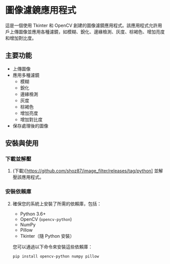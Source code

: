 # 圖像濾鏡應用程式

這是一個使用 Tkinter 和 OpenCV 創建的圖像濾鏡應用程式。該應用程式允許用戶上傳圖像並應用各種濾鏡，如模糊、銳化、邊緣檢測、灰度、棕褐色、增加亮度和增加對比度。

## 主要功能

- 上傳圖像
- 應用多種濾鏡
  - 模糊
  - 銳化
  - 邊緣檢測
  - 灰度
  - 棕褐色
  - 增加亮度
  - 增加對比度
- 保存處理後的圖像

## 安裝與使用

### 下載並解壓

1. (下載)[https://github.com/shoz87/image_filter/releases/tag/python] 並解壓該應用程式。

### 安裝依賴庫

2. 確保您的系統上安裝了所需的依賴庫，包括：
   - Python 3.6+
   - OpenCV (`opencv-python`)
   - NumPy
   - Pillow
   - Tkinter（隨 Python 安裝）

   您可以通過以下命令來安裝這些依賴庫：

   ```sh
   pip install opencv-python numpy pillow

